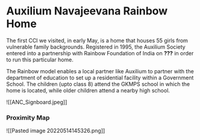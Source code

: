 

# Auxilium Navajeevana Rainbow Home
The first CCI we visited, in early May, is a home that houses 55 girls from vulnerable family backgrounds. Registered in 1995, the Auxilium Society entered into a partnership with Rainbow Foundation of India on **???** in order to run this particular home. 

The Rainbow model enables a local partner like Auxilium to partner with the department of education to set up a residential facility within a Government School. The children (upto class 8) attend the GKMPS school in which the home is located, while older children attend a nearby high school.

![[ANC_Signboard.jpeg]]

### Proximity Map

![[Pasted image 20220514145326.png]]